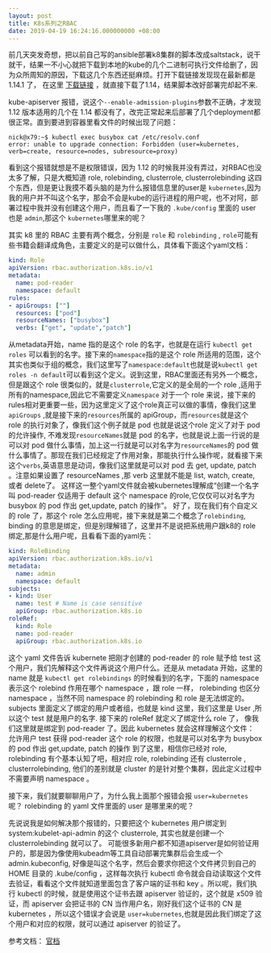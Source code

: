 ```yaml
---
layout: post
title: K8s系列之RBAC
date: 2019-04-19 16:24:16.000000000 +08:00
---
```


前几天突发奇想，把以前自己写的ansible部署k8集群的脚本改成saltstack，说干就干，结果一不小心就把下载到本地的kube的几个二进制可执行文件给删了，因为众所周知的原因，下载这几个东西还挺麻烦。打开下载链接发现现在最新都是 1.14.1 了， 在这里 [下载链接](https://github.com/kubernetes/kubernetes/blob/master/CHANGELOG-1.14.md) ，就直接下载了1.14，结果脚本改好部署完却起不来.

kube-apiserver 报错，说这个`--enable-admission-plugins`参数不正确，才发现 1.12 版本适用的几个在 1.14 都没有了，改完正常起来后部署了几个deployment都很正常。直到要进到容器里看文件的时候出现了问题：
```shell
nick@x79:~$ kubectl exec busybox cat /etc/resolv.conf
error: unable to upgrade connection: Forbidden (user=kubernetes, verb=create, resource=nodes, subresource=proxy)
```
看到这个报错就想是不是权限错误，因为 1.12 的时候我并没有弄过，对RBAC也没太多了解，只是大概知道 role, rolebinding, clusterrole, clusterrolebinding 这四个东西，但是更让我摸不着头脑的是为什么报错信息里的user是 `kubernetes`,因为我的用户并不叫这个名字，那会不会是kube的运行进程的用户呢，也不对阿，部署过程中我并没有创建这个用户，而且看了一下我的 `.kube/config` 里面的 user 也是 `admin`,那这个 `kubernetes`哪里来的呢？

其实 k8 里的 RBAC 主要有两个概念，分别是 `role` 和 `rolebinding` , `role`可能有些书籍会翻译成角色，主要定义的是可以做什么，具体看下面这个yaml文档：
```yaml
kind: Role
apiVersion: rbac.authorization.k8s.io/v1
metadata:
  name: pod-reader
  namespace: default
rules:
- apiGroups: [""]
  resources: ["pod"]
  resourceNames: ["busybox"]
  verbs: ["get", "update","patch"]
```
从metadata开始，name 指的是这个 role 的名字，也就是在运行 `kubectl get roles` 可以看到的名字。接下来的`namespace`指的是这个 role 所适用的范围，这个其实也类似于组的概念，我们这里写了`namespace:default`也就是说`kubectl get roles -n default`可以看到这个定义。说到这里，RBAC里面还有另外一个概念，但是跟这个 role 很类似的，就是`clusterrole`,它定义的是全局的一个 role ,适用于所有的namespace,因此它不需要定义`namespace`
对于一个 role 来说，接下来的rules相对更重要一些，因为这里定义了这个role真正可以做的事情，像我们这里 `apiGroups` ,就是接下来的`resources`所属的 apiGroup，而`resources`就是这个 role 的执行对象了，像我们这个例子就是 pod 也就是说这个role 定义了对于 pod 的允许操作, 不难发现`resourceNames`就是 pod 的名字，也就是说上面一行说的是可以对 pod 做什么事情，加上这一行就是可以对名字为`resourceNames`的 pod 做什么事情了。那现在我们已经规定了作用对象，那能执行什么操作呢，就看接下来这个`verbs`,英语意思是动词，像我们这里就是可以对 pod 去 get, update, patch 。注意如果设置了 resourceNames ,那 verb 这里就不能是 list, watch, create, 或者 delete了。 这样这一整个yaml文件就会被kubernetes理解成“创建一个名字叫 pod-reader 仅适用于 default 这个 namespace 的role,它仅仅可以对名字为 busybox 的 pod 作出 get,update, patch 的操作”。
好了，现在我们有个自定义的 role 了，那这个 role 怎么应用呢，接下来就是第二个概念了`rolebinding`, binding 的意思是绑定，但是别理解错了，这里并不是说把系统用户跟k8的 role 绑定,那是什么用户呢，且看看下面的yaml先：
```yaml
kind: RoleBinding
apiVersion: rbac.authorization.k8s.io/v1
metadata:
  name: admin
  namespace: default
subjects:
- kind: User
  name: test # Name is case sensitive
  apiGroup: rbac.authorization.k8s.io
roleRef:
  kind: Role
  name: pod-reader
  apiGroup: rbac.authorization.k8s.io
```
这个 yaml 文件告诉 kubernete 把刚才创建的 pod-reader 的 role 赋予给 test 这个用户，我们先解释这个文件再说这个用户什么。还是从 metadata 开始，这里的 name 就是 `kubectl get rolebindings` 的时候看到的名字，下面的 namespace 表示这个 rolebind 作用在哪个 namespace ，跟 role 一样， rolebinding 也区分 namespace ，当然不同 namespace 的 rolebinding 和 role 是无法绑定的。subjects 里面定义了绑定的用户或者组，也就是 kind 这里，我们这里是 User ,所以这个 test 就是用户的名字. 接下来的 roleRef 就定义了绑定什么 role 了， 像我们这里就是绑定到 pod-reader 了。因此 kubernetes 就会这样理解这个文件：
允许用户 test 获得 pod-reader 这个 role 的权限，也就是可以对名字为 busybox 的 pod 作出 get,update, patch 的操作
到了这里，相信你已经对 role, rolebinding 有个基本认知了吧，相对应 role, rolebinding 还有 clusterrole , clusterrolebinding, 他们的差别就是 cluster 的是针对整个集群，因此定义过程中不需要声明 namespace 。

接下来，我们就要聊聊用户了，为什么我上面那个报错会报 `user=kubernetes` 呢？ rolebinding 的 yaml 文件里面的 user 是哪里来的呢？

先说说我是如何解决那个报错的，只要把这个 kubernetes 用户绑定到 system:kubelet-api-admin 的这个 clusterrole, 其实也就是创建一个 clusterrolebinding 就可以了。
可能很多新用户都不知道apiserver是如何验证用户的，那是因为像使用kubeadm等工具自动部署完集群后会生成一个 admin.kubeconfig, 好像是叫这个名字，然后会要求你把这个文件拷贝到自己的 HOME 目录的 .kube/config ，这样每次执行 kubectl 命令就会自动读取这个文件去验证，看看这个文件就知道里面包含了客户端的证书和 key 。所以呢，我们执行 kubectl 的时候，就是使用这个证书去跟 apiserver 验证的，这个就是 x509 验证，而 apiserver 会把证书的 CN 当作用户名，刚好我们这个证书的 CN 是 kubernetes ，所以这个错误才会说是 `user=kubernetes`,也就是因此我们绑定了这个用户和对应的权限，就可以通过 apiserver 的验证了。 



参考文档：
[官档](https://kubernetes.io/docs/reference/access-authn-authz/rbac/#default-roles-and-role-bindings) 
